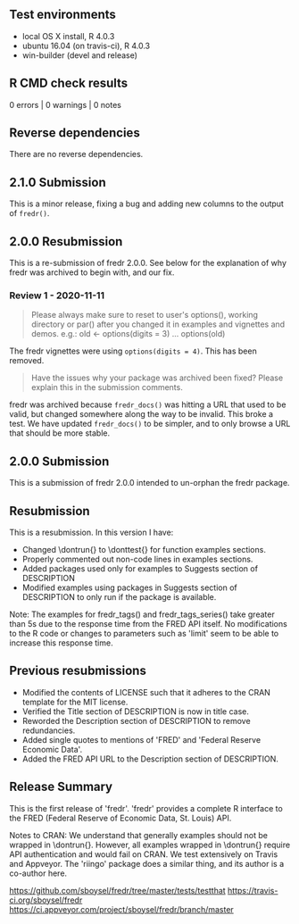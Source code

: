 ## Test environments
* local OS X install, R 4.0.3
* ubuntu 16.04 (on travis-ci), R 4.0.3
* win-builder (devel and release)

## R CMD check results

0 errors | 0 warnings | 0 notes

## Reverse dependencies

There are no reverse dependencies.

## 2.1.0 Submission

This is a minor release, fixing a bug and adding new columns to the output of `fredr()`.

## 2.0.0 Resubmission

This is a re-submission of fredr 2.0.0. See below for the explanation of why
fredr was archived to begin with, and our fix.

### Review 1 - 2020-11-11

> Please always make sure to reset to user's options(), working directory
or par() after you changed it in examples and vignettes and demos.
e.g.:
old <- options(digits = 3)
...
options(old)

The fredr vignettes were using `options(digits = 4)`. This has been removed.

> Have the issues why your package was archived been fixed?
Please explain this in the submission comments.

fredr was archived because `fredr_docs()` was hitting a URL that used to be
valid, but changed somewhere along the way to be invalid. This broke a test.
We have updated `fredr_docs()` to be simpler, and to only browse a URL that
should be more stable.

## 2.0.0 Submission

This is a submission of fredr 2.0.0 intended to un-orphan the fredr package. 

## Resubmission

This is a resubmission. In this version I have:

* Changed \dontrun{} to \donttest{} for function examples sections.
* Properly commented out non-code lines in examples sections.
* Added packages used only for examples to Suggests section of DESCRIPTION
* Modified examples using packages in Suggests section of DESCRIPTION to only 
  run if the package is available.
  
Note: The examples for fredr_tags() and fredr_tags_series() take greater than 5s
due to the response time from the FRED API itself.  No modifications to the R code
or changes to parameters such as 'limit' seem to be able to increase this response
time.

## Previous resubmissions

* Modified the contents of LICENSE such that it adheres to the CRAN template for
  the MIT license.
* Verified the Title section of DESCRIPTION is now in title case.
* Reworded the Description section of DESCRIPTION to remove redundancies.
* Added single quotes to mentions of 'FRED' and 'Federal Reserve Economic Data'.
* Added the FRED API URL to the Description section of DESCRIPTION.

## Release Summary

This is the first release of 'fredr'. 'fredr' provides a complete R interface
to the FRED (Federal Reserve of Economic Data, St. Louis) API.

Notes to CRAN: We understand that generally examples should not be wrapped in
\dontrun{}. However, all examples wrapped in \dontrun{} require API
authentication and would fail on CRAN. We test extensively on Travis and 
Appveyor. The 'riingo' package does a similar thing, and its author is a
co-author here.

https://github.com/sboysel/fredr/tree/master/tests/testthat
https://travis-ci.org/sboysel/fredr
https://ci.appveyor.com/project/sboysel/fredr/branch/master
